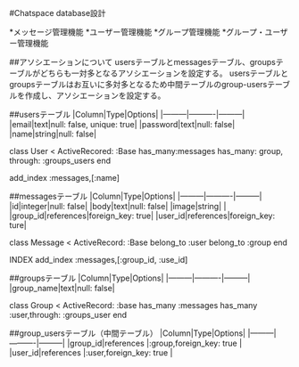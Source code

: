 #Chatspace database設計

*メッセージ管理機能
*ユーザー管理機能
*グループ管理機能
*グループ・ユーザー管理機能


##アソシエーションについて
usersテーブルとmessagesテーブル、groupsテーブルがどちらも一対多となるアソシエーションを設定する。
usersテーブルとgroupsテーブルはお互いに多対多となるため中間テーブルのgroup-usersテーブルを作成し、アソシエーションを設定する。


##usersテーブル
|Column|Type|Options|
|———|———-|———|
|email|text|null: false, unique: true|
|password|text|null: false|
|name|string|null: false|

class User < ActiveRecored: :Base
  has_many:messages
  has_many: group, through: :groups_users
end

add_index :messages,[:name]


##messagesテーブル
|Column|Type|Options|
|———|———-|———|
|id|integer|null: false|
|body|text|null: false|
|image|string|           |
|group_id|references|foreign_key: true|
|user_id|references|foreign_key: ture|

class Message < ActiveRecord: :Base
  belong_to :user
  belong_to :group
end

INDEX
  add_index :messages,[:group_id, :use_id]



##groupsテーブル
|Column|Type|Options|
|———|———-|———|
|group_name|text|null: false|

class Group < ActiveRecord: :base
  has_many :messages
  has_many :user,through: :groups_user
end


##group_usersテーブル（中間テーブル）
|Column|Type|Options|
|———|———-|———|
|group_id|references |:group,foreign_key: true  |
|user_id|references |:user,foreign_key: true |


